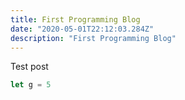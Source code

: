 ```yaml
---
title: First Programming Blog
date: "2020-05-01T22:12:03.284Z"
description: "First Programming Blog"
---
```


Test post
```javascript
let g = 5
```
